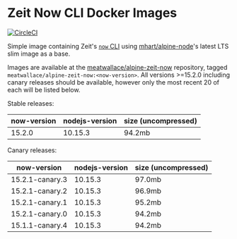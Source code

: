# Zeit Now CLI Docker Images

[![CircleCI](https://circleci.com/gh/meatwallace/alpine-zeit-now.svg?style=svg)](https://circleci.com/gh/meatwallace/alpine-zeit-now)

Simple image containing Zeit's [`now` CLI](https://github.com/zeit/now-cli)
using [mhart/alpine-node](https://github.com/mhart/alpine-node)'s latest LTS
slim image as a base.

Images are available at the
[meatwallace/alpine-zeit-now](https://hub.docker.com/r/meatwallace/alpine-zeit-now)
repository, tagged `meatwallace/alpine-zeit-now:<now-version>`. All versions
\>=15.2.0 including canary releases should be available, however only the most
recent 20 of each will be listed below.

Stable releases:

| now-version     | nodejs-version | size (uncompressed) |
|-----------------|----------------|---------------------|
| 15.2.0          | 10.15.3        | 94.2mb              |

Canary releases:

| now-version     | nodejs-version | size (uncompressed) |
|-----------------|----------------|---------------------|
| 15.2.1-canary.3 | 10.15.3        | 97.0mb              |
| 15.2.1-canary.2 | 10.15.3        | 96.9mb              |
| 15.2.1-canary.1 | 10.15.3        | 95.2mb              |
| 15.2.1-canary.0 | 10.15.3        | 94.2mb              |
| 15.1.1-canary.4 | 10.15.3        | 94.2mb              |
